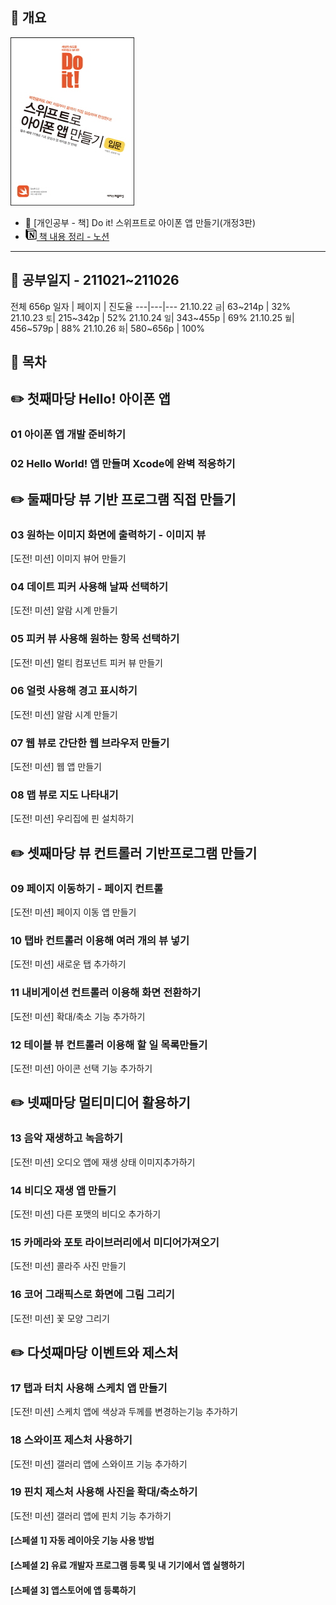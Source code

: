 ## 📖 개요
<img src="/thumbnail.jpg" title="Do it! 스위프트로 아이폰 앱 만들기(개정3판)"></img>
- 📘 [개인공부 - 책] Do it! 스위프트로 아이폰 앱 만들기(개정3판)
- [<img src="https://raw.githubusercontent.com/jhy0409/jhy0409/9b83f40d3443d6f3fda66cba6eb05347de137bc2/9%20Tip/notion.svg" width=18px/> 책 내용 정리 - 노션](https://jhcode.notion.site/211021-Do-it-61bd728e25e04d3e917e6f620b02805d)

***
## 📖 공부일지 - 211021~211026
전체 656p
일자 | 페이지 | 진도율
---|---|---
21.10.22 `금`| 63~214p | 32%
21.10.23 `토`| 215~342p | 52%
21.10.24 `일`| 343~455p | 69%
21.10.25 `월`| 456~579p | 88%
21.10.26 `화`| 580~656p | 100%

## 📖 목차
## ✏️ 첫째마당 Hello! 아이폰 앱

### 01 아이폰 앱 개발 준비하기

### 02 Hello World! 앱 만들며 Xcode에 완벽 적응하기



## ✏️ 둘째마당 뷰 기반 프로그램 직접 만들기

### 03 원하는 이미지 화면에 출력하기 - 이미지 뷰

[도전! 미션] 이미지 뷰어 만들기

### 04 데이트 피커 사용해 날짜 선택하기

[도전! 미션] 알람 시계 만들기

### 05 피커 뷰 사용해 원하는 항목 선택하기

[도전! 미션] 멀티 컴포넌트 피커 뷰 만들기 

### 06 얼럿 사용해 경고 표시하기

[도전! 미션] 알람 시계 만들기

### 07 웹 뷰로 간단한 웹 브라우저 만들기

[도전! 미션] 웹 앱 만들기

### 08 맵 뷰로 지도 나타내기

[도전! 미션] 우리집에 핀 설치하기



## ✏️ 셋째마당 뷰 컨트롤러 기반프로그램 만들기

### 09 페이지 이동하기 - 페이지 컨트롤

[도전! 미션] 페이지 이동 앱 만들기

### 10 탭바 컨트롤러 이용해 여러 개의 뷰 넣기

[도전! 미션] 새로운 탭 추가하기

### 11 내비게이션 컨트롤러 이용해 화면 전환하기

[도전! 미션] 확대/축소 기능 추가하기 

### 12 테이블 뷰 컨트롤러 이용해 할 일 목록만들기

[도전! 미션] 아이콘 선택 기능 추가하기



## ✏️ 넷째마당 멀티미디어 활용하기

### 13 음악 재생하고 녹음하기

[도전! 미션] 오디오 앱에 재생 상태 이미지추가하기

### 14 비디오 재생 앱 만들기

[도전! 미션] 다른 포맷의 비디오 추가하기

### 15 카메라와 포토 라이브러리에서 미디어가져오기

[도전! 미션] 콜라주 사진 만들기

### 16 코어 그래픽스로 화면에 그림 그리기

[도전! 미션] 꽃 모양 그리기



## ✏️ 다섯째마당 이벤트와 제스처

### 17 탭과 터치 사용해 스케치 앱 만들기

[도전! 미션] 스케치 앱에 색상과 두께를 변경하는기능 추가하기

### 18 스와이프 제스처 사용하기

[도전! 미션] 갤러리 앱에 스와이프 기능 추가하기

### 19 핀치 제스처 사용해 사진을 확대/축소하기

[도전! 미션] 갤러리 앱에 핀치 기능 추가하기

#### [스페셜 1] 자동 레이아웃 기능 사용 방법

#### [스페셜 2] 유료 개발자 프로그램 등록 및 내 기기에서 앱 실행하기

#### [스페셜 3] 앱스토어에 앱 등록하기
